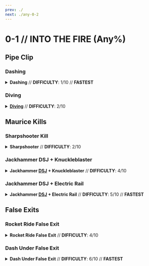 ```yaml
---
prev: ./
next: ./any-0-2
---
```


# 0-1 // INTO THE FIRE (Any%)

## Pipe Clip

<div class="hidden-header">

### Dashing

</div>

<details class="easy">
    <summary>
        <b>Dashing</b> // <b>DIFFICULTY</b>: 1/10 // <b>FASTEST</b>
    </summary>
    <p>
        After landing, pick up the Revolver in the middle of the room, switch to the <a href="/general-info.html#ce">CE Shotgun</a> and hold right click to charge up the core, then Knuckleblast both the window & the vent.
    </p>
    <p>
        Slam down the vent and slide slightly forwards, then dash to the right and do a <a href="/speedrun-tech#ce-boost-core-eject-boost">CE Boost</a> to get to the end of the hallway, then once you land, turn left and either dash or slide towards the pipe.
    </p>
    <video width="500" height="auto" loop controls muted>
        <source src="https://i.imgur.com/wbrBi6P.mp4" type="video/mp4">
    </video>
    <p>
        While aiming towards the right of the pipe, dash then jump up. Once you've made it up, do an <a href="/speedrun-tech#ub-ultraboost">Ultraboost</a> (<i>or a <a href="/speedrun-tech#flick-ub">Flick UB</a></i>) to the boss checkpoint.
    </p>
        <video style="float: right" width="350" height="auto" loop controls muted>
            <source src="https://i.imgur.com/M9D1whs.mp4" type="video/mp4">
        </video>
        <video width="350" height="auto" loop controls muted>
            <source src="https://i.imgur.com/bbr1ZwM.mp4" type="video/mp4">
        </video>
</details>

<div class="hidden-header">

### Diving

</div>

<details class="easy">
    <summary>
        <a href="/speedrun-tech#dives"><b>Diving</b></a> // <b>DIFFICULTY</b>: 2/10
    </summary>
    <p>
        After landing, pick up the Revolver in the middle of the room, switch to the <a href="/general-info.html#ce">CE Shotgun</a> and hold right click to charge up the core, then Knuckleblast both the window & the vent.
    </p>
    <p>
        Slam down the vent and slide slightly forwards, then dash to the right and do a <a href="/speedrun-tech#ce-boost-core-eject-boost">CE Boost</a> to get to the end of the hallway, then once you land, turn left and either dash or slide towards the pipe.
    </p>
    <video width="500" height="auto" loop controls muted>
        <source src="https://i.imgur.com/wbrBi6P.mp4" type="video/mp4">
    </video>
    <p>
        While aiming towards the right of the pipe, do a <a href="/speedrun-tech#dives">Dive</a> towards the pipe, then jump up. Once you've made it up, do an <a href="/speedrun-tech#ub-ultraboost">Ultraboost</a> (<i>or a <a href="/speedrun-tech#flick-ub">Flick UB</a></i>) to the boss checkpoint.
    </p>
    <video style="float: right" width="350" height="auto" loop controls muted>
        <source src="https://i.imgur.com/QNb74Fs.mp4" type="video/mp4">
    </video>
    <video width="350" height="auto" loop controls muted>
        <source src="https://i.imgur.com/7wPsQZt.mp4" type="video/mp4">
    </video>
</details>

## Maurice Kills

<div class="hidden-header">

### Sharpshooter Kill

</div>

<details class="easy">
    <summary>
        <b>Sharpshooter</b> // <b>DIFFICULTY</b>: 2/10
    </summary>
    <br />
    <div class="tips">
        <div class="tips-header">
            <i class="fa-solid fa-circle-exclamation"></i>
            Note
        </div>
        This is most optimal on VIOLENT. If you play on other STANDARD or below, try the other two kills!
    </div>
    <p>
        After checkpointing, start off by equipping the <b>Sharpshooter</b>, then while holding right click (to charge it up), do a dash slide into the arena.
    </p>
    <p>
        Land almost exactly below <a href="/general-info#enemy-terms">Maurice</a>, then release right click after Maurice shoots at least one of its bullets.
    </p>
    <video width="500" height="auto" loop controls muted>
        <source src="https://i.imgur.com/aWLHeBP.mp4" type="video/mp4">
    </video>
    <p>
        After killing, either do a <a href="/speedrun-tech#ub-exit">UB Exit</a> or a <a href="/speedrun-tech#slideways-exit">Slideways Exit</a>, whichever one is easier to you.
        <br />
        (<i>However, if you wish to try out other exits, check out the <a href="/speedrun-tech.html#level-exits">Level Exits in Speedrun Tech</a>!</i>)
    </p>
</details>

<div class="hidden-header">

### Jackhammer DSJ + Knuckleblaster

</div>

<details class="medium">
    <summary>
        <b>Jackhammer <a href="/speedrun-tech#dsj-dash-slide-jump"><b>DSJ</b></a> + Knuckleblaster</b> // <b>DIFFICULTY</b>: 4/10
    </summary>
    <br />
    <div class="warning">
        <div class="warning-header">
            <i class="fa-solid fa-circle-exclamation"></i>
            Note
        </div>
        This requires timing your Knuckleblast punch. If you have issues with timing, try the other two kills.
    </div>
    <p>
        After checkpointing, start off by equipping the <b>Alternate Sawed-On Jackhammer</b>, then while holding left and right click, do a <a href="/speedrun-tech#dsj-dash-slide-jump">DSJ</a>.
    </p>
    <p>
        Before hitting the <a href="/general-info#enemy-terms">Maurice</a> with Jackhammer, punch using the Knuckleblaster a few frames beforehand.
    </p>
    <p>
        Aim the Jackhammer at the Maurice once it spawns in, then release both your left and right click.
    </p>
    <video width="500" height="auto" loop controls muted>
        <source src="https://i.imgur.com/MiHWdIU.mp4" type="video/mp4">
    </video>
    <p>
        After killing, either do a <a href="/speedrun-tech#ub-exit">UB Exit</a> or a <a href="/speedrun-tech#slideways-exit">Slideways Exit</a>, whichever one is easier to you.
        <br />
        (<i>However, if you wish to try out other exits, check out the <a href="/speedrun-tech.html#level-exits">Level Exits in Speedrun Tech</a>!</i>)
    </p>
</details>

<div class="hidden-header">

### Jackhammer DSJ + Electric Rail

</div>

<details class="medium">
    <summary>
        <b>Jackhammer <a href="/speedrun-tech#dsj-dash-slide-jump"><b>DSJ</b></a> + Electric Rail</b> // <b>DIFFICULTY</b>: 5/10 // <b>FASTEST</b>
    </summary>
    <br />
    <div class="warning">
        <div class="warning-header">
            <i class="fa-solid fa-circle-exclamation"></i>
            Note
        </div>
        This requires quickly swapping to the Electric Railcannon within about ~0.5s of hitstop. If that's too fast for you, try the two previous kill methods.
    </div>
    <p>
        After checkpointing, start off by equipping the <b>Alternate Sawed-On Jackhammer</b>, then while holding left and right click, do a <a href="/speedrun-tech#dsj-dash-slide-jump">DSJ</a>.
    </p>
    <p>
        Aim the Jackhammer at the <a href="/general-info#enemy-terms">Maurice</a> once it spawns in, then release both your left and right click.
    </p>
    <p>
        Then, quickly swap to Electric Railcannon <b>DURING THE HITSTOP</b> and shoot the Maurice with it.
    </p>
    <video width="500" height="auto" loop controls muted>
        <source src="https://i.imgur.com/ZVWFPu5.mp4" type="video/mp4">
    </video>
    <p>
        After killing, do a <a href="/speedrun-tech#slideways-exit">Slideways Exit</a>. 
        <br />
        (<i>However, if you wish to try out other exits, check out the <a href="/speedrun-tech.html#level-exits">Level Exits in Speedrun Tech</a>!</i>)
    </p>
</details>

## False Exits

<div class="hidden-header">

### Rocket Ride False Exit

</div>
<details class="medium">
    <summary>
        <b>Rocket Ride False Exit</b> // <b>DIFFICULTY</b>: 4/10
    </summary>
    <p>
        Start off by doing a <a href="/speedrun-tech#ub-ultraboost">UB (Ultraboost)</a> after clipping out from pipe clip.
        <br />
        Wait a bit before you're near the door, then slam and do a <a href="/speedrun-tech#rocket-ride">Rocket Ride</a> (ideally, <a href="/speedrun-tech#instant-rocket-ride">Instant Rocket Ride</a>), and ride the rocket till you hit a bit behind yet below the door.
    </p>
        <video width="500" height="auto" loop controls muted>
            <source src="https://i.imgur.com/Jj6lPvY.mp4" type="video/mp4">
        </video>
    <p>
        Slam down for a tad bit, then do another <a href="/speedrun-tech#rocket-ride">Rocket Ride</a> (ideally, <a href="/speedrun-tech#instant-rocket-ride">Instant Rocket Ride</a>), go <b>diagonally</b> downwards towards the bottom of the exit, and either get off the rocket and dash into the bottom of the exit, or fly into it.
    </p>
        <video width="500" height="auto" loop controls muted>
            <source src="https://i.imgur.com/f6mkZsT.mp4" type="video/mp4">
        </video>
</details>

<div class="hidden-header">

### Dash Under False Exit

</div>

<details class="medium">
    <summary>
        <b>Dash Under False Exit</b> // <b>DIFFICULTY</b>: 6/10 // <b>FASTEST</b>
    </summary>
    <br />
    <div class="warning">
        <div class="warning-header">
            <i class="fa-solid fa-triangle-exclamation"></i>
            Warning
        </div>
        Doing this is extremely difficult, primarily due to the door's hitbox. If it sucks to hit,
        then I'd try using the method above.
    </div>
    <p>
        Start off by doing a <a href="/speedrun-tech#ub-ultraboost">UB (Ultraboost)</a> after clipping out from pipe clip, making <b>sure</b> your direction is going near / towards the door.
    </p>
    <p>
        Once you're <b>near</b> (too close and it loads in with you in it) the door, slam down a <i>tiny bit</i> then dash under the door, ideally towards the corner.
    </p>
        <video width="500" height="auto" loop controls muted>
            <source src="https://i.imgur.com/cWSXBvK.mp4" type="video/mp4">
        </video>
    <p>
        Slam down for a tad bit, then do another <a href="/speedrun-tech#rocket-ride">Rocket Ride</a> (ideally, <a href="/speedrun-tech#instant-rocket-ride">Instant Rocket Ride</a>), go <b>diagonally</b> downwards towards the bottom of the exit, and either get off the rocket and dash into the bottom of the exit, or fly into it.
    </p>
        <video width="500" height="auto" loop controls muted>
            <source src="https://i.imgur.com/qubblJg.mp4" type="video/mp4">
        </video>
</details>